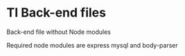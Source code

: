 # TI Back-end files
 Back-end file without Node modules
 
 Required node modules are
 express mysql and body-parser

